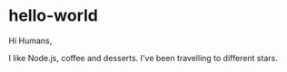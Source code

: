 # hello-world

Hi Humans,

I like Node.js, coffee and desserts.
I've been travelling to different stars.
